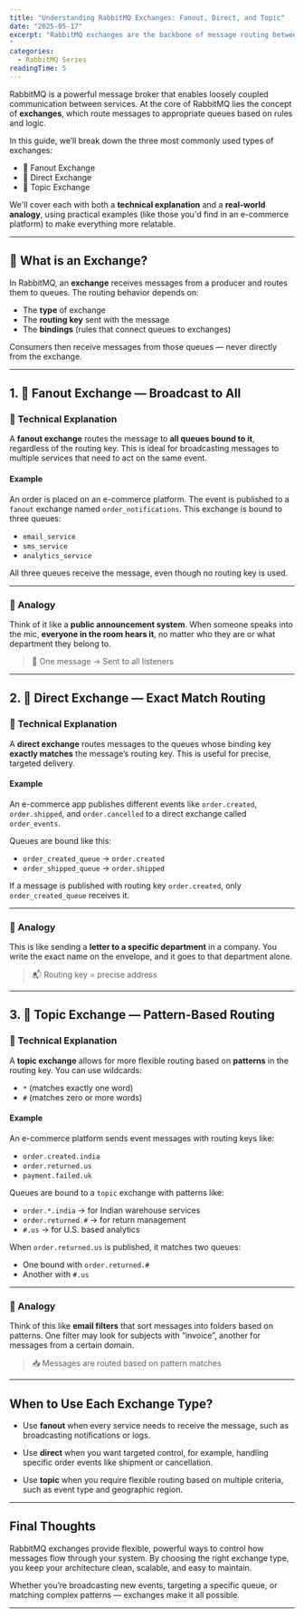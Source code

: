 ```yaml
---
title: "Understanding RabbitMQ Exchanges: Fanout, Direct, and Topic"
date: "2025-05-17"
excerpt: "RabbitMQ exchanges are the backbone of message routing between services — but understanding how they work can be tricky. In this post, we break down the three most commonly used exchange types: **fanout**, **direct**, and **topic**. With clear explanations and real-world analogies (like order notifications and regional logistics), you'll walk away with a solid grasp of when to use each and how they fit into a scalable, event-driven architecture.
"
categories:
  - RabbitMQ Series
readingTime: 5
---
```


RabbitMQ is a powerful message broker that enables loosely coupled communication between services. At the core of RabbitMQ lies the concept of **exchanges**, which route messages to appropriate queues based on rules and logic.

In this guide, we’ll break down the three most commonly used types of exchanges:

- 🔄 Fanout Exchange
- 🎯 Direct Exchange
- 🧵 Topic Exchange

We'll cover each with both a **technical explanation** and a **real-world analogy**, using practical examples (like those you'd find in an e-commerce platform) to make everything more relatable.

---

## 🔄 What is an Exchange?

In RabbitMQ, an **exchange** receives messages from a producer and routes them to queues. The routing behavior depends on:

- The **type** of exchange
- The **routing key** sent with the message
- The **bindings** (rules that connect queues to exchanges)

Consumers then receive messages from those queues — never directly from the exchange.

---

## 1. 📣 Fanout Exchange — Broadcast to All

### 🔧 Technical Explanation

A **fanout exchange** routes the message to **all queues bound to it**, regardless of the routing key. This is ideal for broadcasting messages to multiple services that need to act on the same event.

#### Example

An order is placed on an e-commerce platform. The event is published to a `fanout` exchange named `order_notifications`. This exchange is bound to three queues:

- `email_service`
- `sms_service`
- `analytics_service`

All three queues receive the message, even though no routing key is used.

---

### 🧠 Analogy

Think of it like a **public announcement system**. When someone speaks into the mic, **everyone in the room hears it**, no matter who they are or what department they belong to.

> 📢 One message → Sent to all listeners

---

## 2. 🎯 Direct Exchange — Exact Match Routing

### 🔧 Technical Explanation

A **direct exchange** routes messages to the queues whose binding key **exactly matches** the message’s routing key. This is useful for precise, targeted delivery.

#### Example

An e-commerce app publishes different events like `order.created`, `order.shipped`, and `order.cancelled` to a direct exchange called `order_events`.

Queues are bound like this:

- `order_created_queue` → `order.created`
- `order_shipped_queue` → `order.shipped`

If a message is published with routing key `order.created`, only `order_created_queue` receives it.

---

### 🧠 Analogy

This is like sending a **letter to a specific department** in a company. You write the exact name on the envelope, and it goes to that department alone.

> 📬 Routing key = precise address

---

## 3. 🧵 Topic Exchange — Pattern-Based Routing

### 🔧 Technical Explanation

A **topic exchange** allows for more flexible routing based on **patterns** in the routing key. You can use wildcards:

- `*` (matches exactly one word)
- `#` (matches zero or more words)

#### Example

An e-commerce platform sends event messages with routing keys like:

- `order.created.india`
- `order.returned.us`
- `payment.failed.uk`

Queues are bound to a `topic` exchange with patterns like:

- `order.*.india` → for Indian warehouse services
- `order.returned.#` → for return management
- `#.us` → for U.S. based analytics

When `order.returned.us` is published, it matches two queues:
- One bound with `order.returned.#`
- Another with `#.us`

---

### 🧠 Analogy

Think of this like **email filters** that sort messages into folders based on patterns. One filter may look for subjects with “invoice”, another for messages from a certain domain.

> 📥 Messages are routed based on pattern matches

---

## When to Use Each Exchange Type?

- Use **fanout** when every service needs to receive the message, such as broadcasting notifications or logs.

- Use **direct** when you want targeted control, for example, handling specific order events like shipment or cancellation.

- Use **topic** when you require flexible routing based on multiple criteria, such as event type and geographic region.

---

## Final Thoughts

RabbitMQ exchanges provide flexible, powerful ways to control how messages flow through your system. By choosing the right exchange type, you keep your architecture clean, scalable, and easy to maintain.

Whether you’re broadcasting new events, targeting a specific queue, or matching complex patterns — exchanges make it all possible.

---
